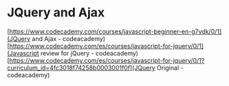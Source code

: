 # JQuery and Ajax

[https://www.codecademy.com/courses/javascript-beginner-en-g7vdk/0/1](JQuery and Ajax - codeacademy)
[https://www.codecademy.com/es/courses/javascript-for-jquery/0/1](Javascript review for jQuery - codeacademy)
[https://www.codecademy.com/es/courses/javascript-for-jquery/0/1?curriculum_id=4fc3018f74258b0003001f0f](JQuery Original - codeacademy)
